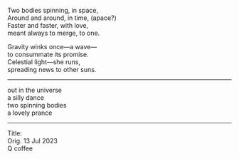 Two bodies spinning, in space,\
Around and around, in time, (apace?)\
Faster and faster, with love,\
meant always to merge, to one.

Gravity winks once—a wave—\
to consummate its promise.\
Celestial light—she runs,\
spreading news to other suns.

-----

out in the universe\
a silly dance\
two spinning bodies\
a lovely prance

-----

Title:\
Orig. 13 Jul 2023\
Q coffee